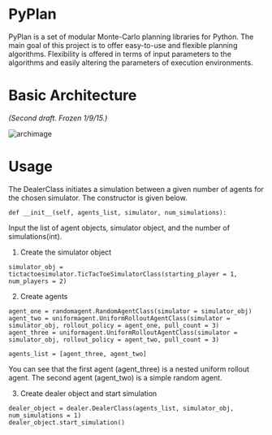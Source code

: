PyPlan
======

PyPlan is a set of modular Monte-Carlo planning libraries for Python. The main goal of this project is to offer easy-to-use and flexible planning algorithms. Flexibility is offered in terms of input parameters to the algorithms and easily altering the parameters of execution environments. 

Basic Architecture
==================

<i>(Second draft. Frozen 1/9/15.)</i>

![archimage](https://raw.githubusercontent.com/shankarj/PyPlan/master/resources/second.png "Architecture of PyPlan")

Usage
=====

The DealerClass initiates a simulation between a given number of agents for the chosen simulator. The constructor is given below.

```
def __init__(self, agents_list, simulator, num_simulations):
```

Input the list of agent objects, simulator object, and the number of simulations(int). 

1. Create the simulator object

```
simulator_obj = tictactoesimulator.TicTacToeSimulatorClass(starting_player = 1, num_players = 2)
```

2. Create agents

```
agent_one = randomagent.RandomAgentClass(simulator = simulator_obj)
agent_two = uniformagent.UniformRolloutAgentClass(simulator = simulator_obj, rollout_policy = agent_one, pull_count = 3)
agent_three = uniformagent.UniformRolloutAgentClass(simulator = simulator_obj, rollout_policy = agent_two, pull_count = 3)

agents_list = [agent_three, agent_two]
```

You can see that the first agent (agent_three) is a nested uniform rollout agent. The second agent (agent_two) is a simple random agent.

3. Create dealer object and start simulation

```
dealer_object = dealer.DealerClass(agents_list, simulator_obj, num_simulations = 1)
dealer_object.start_simulation()
```
